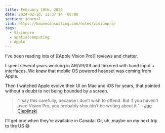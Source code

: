 ```yaml
---
title: February 10th, 2024
date: 2024-02-10, 11:37:14 -08:00
section: journal
link: https://bmannconsulting.com/notes/visionpro/
tags:
  - Visionpro
  - spatialcomputing
  - Apple
---
```

I’ve been reading lots of [[Apple Vision Pro]] reviews and chatter.

I spent several years working in AR/VR/XR and tinkered with hand input + interfaces. We _knew_ that mobile OS powered headset was coming from Apple.

Then I watched Apple evolve their UI on Mac and iOS for years, that pointed without a doubt to not being bounded by a screen.

> “I  say this carefully, because I don’t wish to offend. But if you haven’t used Vision Pro, you probably shouldn’t be writing about it.” – [Joe Cieplinski](https://joecieplinski.com/blog/2024/02/10/vision/)

I’ll get one when they’re available in Canada. Or, uh, maybe on my next trip to the US 😅